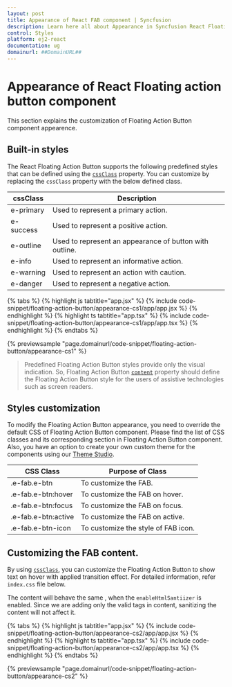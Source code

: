 ```yaml
---
layout: post
title: Appearance of React FAB component | Syncfusion
description: Learn here all about Appearance in Syncfusion React Floating action button component of Syncfusion Essential JS 2 and more.
control: Styles 
platform: ej2-react
documentation: ug
domainurl: ##DomainURL##
---
```


# Appearance of React Floating action button component

This section explains the customization of Floating Action Button component appearence.

## Built-in styles

The React Floating Action Button supports the following predefined styles that can be defined using the [`cssClass`](https://ej2.syncfusion.com/react/documentation/api/floating-action-button/fab/#cssclass) property. You can customize by replacing the `cssClass` property with the below defined class.

| cssClass | Description |
| -------- | -------- |
| e-primary | Used to represent a primary action. |
| e-success | Used to represent a positive action. |
| e-outline |  Used to represent an appearance of button with outline. |
| e-info |  Used to represent an informative action. |
| e-warning | Used to represent an action with caution. |
| e-danger | Used to represent a negative action. |

{% tabs %}
{% highlight js tabtitle="app.jsx" %}
{% include code-snippet/floating-action-button/appearance-cs1/app/app.jsx %}
{% endhighlight %}
{% highlight ts tabtitle="app.tsx" %}
{% include code-snippet/floating-action-button/appearance-cs1/app/app.tsx %}
{% endhighlight %}
{% endtabs %}

 {% previewsample "page.domainurl/code-snippet/floating-action-button/appearance-cs1" %}

> Predefined Floating Action Button styles provide only the visual indication. So, Floating Action Button [`content`](https://ej2.syncfusion.com/react/documentation/api/floating-action-button/fab/#content) property should define the Floating Action Button style for the users of assistive technologies such as screen readers.

## Styles customization

To modify the Floating Action Button appearance, you need to override the default CSS of Floating Action Button component. Please find the list of CSS classes and its corresponding section in Floating Action Button component. Also, you have an option to create your own custom theme for the components using our [Theme Studio](https://ej2.syncfusion.com/themestudio/?theme=fluent).

| CSS Class | Purpose of Class |
|-----|----- |
|.e-fab.e-btn|To customize the FAB.|
|.e-fab.e-btn:hover|To customize the FAB on hover.|
|.e-fab.e-btn:focus|To customize the FAB on focus.|
|.e-fab.e-btn:active|To customize the FAB on active.|
|.e-fab.e-btn-icon|To customize the style of FAB icon.|

## Customizing the FAB content.

By using [`cssClass`](https://ej2.syncfusion.com/react/documentation/api/floating-action-button/fab/#cssclass), you can customize the Floating Action Button to show text on hover with applied transition effect. For detailed information, refer `index.css` file below.

The content will behave the same , when the `enableHtmlSantiizer` is enabled. Since we are adding only the valid tags in content, sanitizing the content will not affect it.

{% tabs %}
{% highlight js tabtitle="app.jsx" %}
{% include code-snippet/floating-action-button/appearance-cs2/app/app.jsx %}
{% endhighlight %}
{% highlight ts tabtitle="app.tsx" %}
{% include code-snippet/floating-action-button/appearance-cs2/app/app.tsx %}
{% endhighlight %}
{% endtabs %}

 {% previewsample "page.domainurl/code-snippet/floating-action-button/appearance-cs2" %}